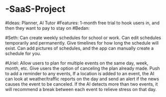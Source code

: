 # -SaaS-Project
#Ideas: Planner, AI Tutor
#Features: 1-month free trial to hook users in, and then they want to pay to stay on
#Bedan:

#Seth: Can create weekly schedules for school or work. Can edit schedules temporarily and permanently. Give timelines for how long the schedule will exist. Can add pictures of schedules, and the app can manually create a schedule for you.

#Uriel:
Allow users to plan for multiple events on the same day, week, month, etc.
Give users the option of canceling the plan already made.
Push to add a reminder to any events, 
If a location is added to an event, the AI can look at weather/traffic reports on the day and send an alert if the news causes the event to be canceled.
If the AI detects more than two events, it will recommend a break between each event to relieve stress on that day.
